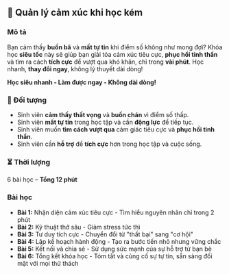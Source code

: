 ## 📌 Quản lý cảm xúc khi học kém

### Mô tả  
Bạn cảm thấy **buồn bã** và **mất tự tin** khi điểm số không như mong đợi? Khóa học **siêu tốc** này sẽ giúp bạn giải tỏa cảm xúc tiêu cực, **phục hồi tinh thần** và tìm ra cách **tích cực** để vượt qua khó khăn, chỉ trong **vài phút**. Học nhanh, **thay đổi ngay**, không lý thuyết dài dòng!

**Học siêu nhanh - Làm được ngay - Không dài dòng!**

### 🎯 Đối tượng  
- Sinh viên **cảm thấy thất vọng** và **buồn chán** vì điểm số thấp.
- Sinh viên **mất tự tin** trong học tập và cần **động lực** để tiếp tục.
- Sinh viên muốn **tìm cách vượt qua** cảm giác tiêu cực và **phục hồi tinh thần**.
- Sinh viên cần **hỗ trợ** để **tích cực** hơn trong học tập và cuộc sống.

### ⏳ Thời lượng  
6 bài học – **Tổng 12 phút**

### Bài học  
- **Bài 1:** Nhận diện cảm xúc tiêu cực - Tìm hiểu nguyên nhân chỉ trong 2 phút
- **Bài 2:** Kỹ thuật thở sâu - Giảm stress tức thì
- **Bài 3:** Tư duy tích cực - Chuyển đổi từ "thất bại" sang "cơ hội"
- **Bài 4:** Lập kế hoạch hành động - Tạo ra bước tiến nhỏ nhưng vững chắc
- **Bài 5:** Kết nối và chia sẻ - Sử dụng sức mạnh của sự hỗ trợ từ bạn bè
- **Bài 6:** Tổng kết khóa học - Tóm tắt và củng cố sự tự tin, sẵn sàng đối mặt với mọi thử thách